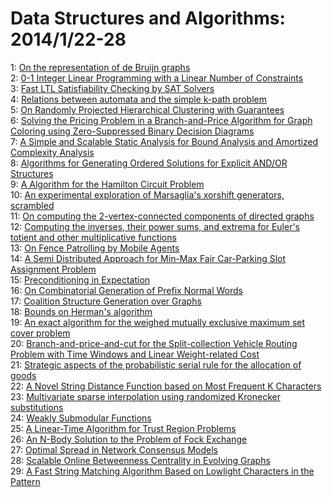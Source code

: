 # Data Structures and Algorithms: 2014/1/22-28  
1: [On the representation of de Bruijn graphs](https://doi.org/10.48550/arXiv.1401.5383)  
2: [0-1 Integer Linear Programming with a Linear Number of Constraints](https://doi.org/10.48550/arXiv.1401.5512)  
3: [Fast LTL Satisfiability Checking by SAT Solvers](https://doi.org/10.48550/arXiv.1401.5677)  
4: [Relations between automata and the simple k-path problem](https://doi.org/10.48550/arXiv.1401.5707)  
5: [On Randomly Projected Hierarchical Clustering with Guarantees](https://doi.org/10.48550/arXiv.1401.5814)  
6: [Solving the Pricing Problem in a Branch-and-Price Algorithm for Graph  Coloring using Zero-Suppressed Binary Decision Diagrams](https://doi.org/10.48550/arXiv.1401.5820)  
7: [A Simple and Scalable Static Analysis for Bound Analysis and Amortized  Complexity Analysis](https://doi.org/10.48550/arXiv.1401.5842)  
8: [Algorithms for Generating Ordered Solutions for Explicit AND/OR  Structures](https://doi.org/10.48550/arXiv.1401.5852)  
9: [A Algorithm for the Hamilton Circuit Problem](https://doi.org/10.48550/arXiv.1401.6423)  
10: [An experimental exploration of Marsaglia's xorshift generators,  scrambled](https://doi.org/10.48550/arXiv.1402.6246)  
11: [On computing the $2$-vertex-connected components of directed graphs](https://doi.org/10.48550/arXiv.1401.6000)  
12: [Computing the inverses, their power sums, and extrema for Euler's  totient and other multiplicative functions](https://doi.org/10.48550/arXiv.1401.6054)  
13: [On Fence Patrolling by Mobile Agents](https://doi.org/10.48550/arXiv.1401.6070)  
14: [A Semi Distributed Approach for Min-Max Fair Car-Parking Slot Assignment  Problem](https://doi.org/10.48550/arXiv.1401.6210)  
15: [Preconditioning in Expectation](https://doi.org/10.48550/arXiv.1401.6236)  
16: [On Combinatorial Generation of Prefix Normal Words](https://doi.org/10.48550/arXiv.1401.6346)  
17: [Coalition Structure Generation over Graphs](https://doi.org/10.48550/arXiv.1401.6428)  
18: [Bounds on Herman's algorithm](https://doi.org/10.48550/arXiv.1405.5209)  
19: [An exact algorithm for the weighed mutually exclusive maximum set cover  problem](https://doi.org/10.48550/arXiv.1401.6385)  
20: [Branch-and-price-and-cut for the Split-collection Vehicle Routing  Problem with Time Windows and Linear Weight-related Cost](https://doi.org/10.48550/arXiv.1401.6483)  
21: [Strategic aspects of the probabilistic serial rule for the allocation of  goods](https://doi.org/10.48550/arXiv.1401.6523)  
22: [A Novel String Distance Function based on Most Frequent K Characters](https://doi.org/10.48550/arXiv.1401.6596)  
23: [Multivariate sparse interpolation using randomized Kronecker  substitutions](https://doi.org/10.48550/arXiv.1401.6694)  
24: [Weakly Submodular Functions](https://doi.org/10.48550/arXiv.1401.6697)  
25: [A Linear-Time Algorithm for Trust Region Problems](https://doi.org/10.48550/arXiv.1401.6757)  
26: [An N-Body Solution to the Problem of Fock Exchange](https://doi.org/10.48550/arXiv.1401.6961)  
27: [Optimal Spread in Network Consensus Models](https://doi.org/10.48550/arXiv.1401.6963)  
28: [Scalable Online Betweenness Centrality in Evolving Graphs](https://doi.org/10.48550/arXiv.1401.6981)  
29: [A Fast String Matching Algorithm Based on Lowlight Characters in the  Pattern](https://doi.org/10.48550/arXiv.1401.7110)  